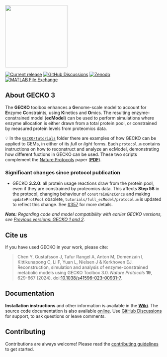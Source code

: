 <img src="./GECKO.png" width="200px">

[![Current release](https://img.shields.io/github/release/SysBioChalmers/GECKO/all.svg)](https://GitHub.com/SysBioChalmers/GECKO/releases/)
[![GitHub Discussions](https://img.shields.io/github/discussions-search?query=repo%3Asysbiochalmers%2Fgecko&label=GitHub%20Discussions)](https://github.com/SysBioChalmers/GECKO/discussions)
[![Zenodo](https://zenodo.org/badge/DOI/10.5281/zenodo.7699818.svg)](https://doi.org/10.5281/zenodo.7699818)
[![MATLAB File Exchange](https://www.mathworks.com/matlabcentral/images/matlab-file-exchange.svg)](https://se.mathworks.com/matlabcentral/fileexchange/125960-gecko-toolbox)


## About GECKO 3

The **GECKO** toolbox enhances a **G**enome-scale model to account for **E**nzyme **C**onstraints, using **K**inetics and **O**mics. The resulting enzyme-constrained model (**ecModel**) can be used to perform simulations where enzyme allocation is either drawn from a total protein pool, or constrained by measured protein levels from proteomics data.

💡 In the [`GECKO/tutorials`](https://github.com/SysBioChalmers/GECKO/tree/main/tutorials) folder there are examples of how GECKO can be applied to GEMs, in either of its _full_ or _light_ forms. Each `protocol.m` contains instructions on how to reconstruct and analyze an ecModel, demonstrating how different fuctions in GECKO can be used. These two scripts complement the [Nature Protocols](https://doi.org/10.1038/s41596-023-00931-7) paper ([**PDF**](https://drive.google.com/file/d/1_AGz6GmQPOyshfUZ6K-L2myzU43rQ6tu/view)).

### Significant changes since protocol publication
- GECKO **3.2.0**: all protein usage reactions draw from the protein pool, even if they are constrained by proteomics data. This affects **Step 58** in the protocol, changing behaviour of `constrainEnzConcs` and making `updateProtPool` obsolete, `tutorials/full_ecModel/protocol.m` is updated to reflect this change. See [#357](https://github.com/SysBioChalmers/GECKO/issues/375) for more details.  
  
_**Note:** Regarding code and model compatibility with earlier GECKO versions, see [Previous versions: GECKO 1 and 2](https://github.com/SysBioChalmers/GECKO/wiki/Previous-versions:-GECKO-1-and-2)_.

## Cite us

If you have used GECKO in your work, please cite:

> Chen Y, Gustafsson J, Tafur Rangel A, Anton M, Domenzain I, Kittikunapong C, Li F, Yuan L, Nielsen J & Kerkhoven EJ. Reconstruction, simulation and analysis of enzyme-constrained metabolic models using GECKO Toolbox 3.0. *Nature Protocols* **19**, 629-667 (2024). doi:[10.1038/s41596-023-00931-7](https://doi.org/10.1038/s41596-023-00931-7).

## Documentation
**Installation instructions** and other information is available in the **[Wiki](https://github.com/SysBioChalmers/GECKO/wiki)**. The source code documentation is also available 
[online](http://sysbiochalmers.github.io/GECKO/doc/). Use [GitHub Discussions](https://github.com/SysBioChalmers/GECKO/discussions) for support, to ask questions or leave comments.

## Contributing

Contributions are always welcome! Please read the [contributing guidelines](https://github.com/SysBioChalmers/GECKO/blob/main/.github/CONTRIBUTING.md) to get started.
